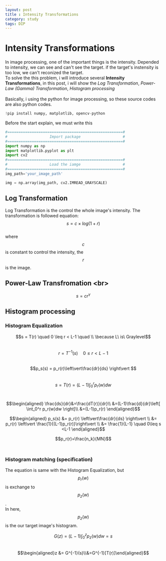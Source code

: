 ```yaml
---
layout: post
title : Intensity Transformations
category: study
tags: DIP
---
```

# Intensity Transformations
In image processing, one of the important things is the intensity. Depended to intensity, we can see and can't see the target. if the target's instensity is too low, we can't reconized the target.<br/>
To solve the this problem, i will introduce several **Intensity Transformations**, in this post, i will show the *Log Transformation*, *Power-Law (Gamma) Transformation*, *Histogram processing* <br/> <br/>
Basically, i using the python for image processing, so these source codes are also python codes.<br/>
```python
!pip install numpy, matplotlib, opencv-python
```
Before the start explain, we must write this
```python
#====================================================#
#                   Import package                   #
#====================================================#
import numpy as np
import matplotlib.pyplot as plt
import cv2
#====================================================#
#                   Load the iamge                   #
#====================================================#
img_path='your_image_path'

img = np.array(img_path, cv2.IMREAD_GRAYSCALE)
```
## Log Transformation

Log Transformation is the control the whole image's intensity. The transformation is followed equation:<br/>
$$s=c \times log(1+r)$$<br/>
where $$c$$ is constant to control the intensity, the $$r$$ is the image.


## Power-Law Transfromation <br\>

$$s=cr^{\gamma}$$


## Histogram processing

### Histogram Equalization
$$s = T(r) \quad 0 \leq r < L-1 \quad \\ \because L\ is\  Graylevel$$<br/>
$$r = T^{-1}(s) \quad 0\leq r < L-1$$<br/>
$$p_s(s) = p_r(r)\left\vert\frac{dr}{ds} \right\vert $$<br/>
$$s=T(r)=(L-1)\int_0^{r}p_r(w)dw$$<br/>

$$\begin{aligned}
\frac{ds}{dr}&=\frac{dT(r)}{dr}\\
&=(L-1)\frac{d}{dr}\left[ \int_0^r p_r(w)dw \right]\\
&=(L-1)p_r(r)
\end{aligned}$$

$$\begin{aligned}
p_s(s) &= p_r(r) \left\vert\frac{dr}{ds} \right\vert \\
&= p_r(r) \left\vert \frac{1}{(L-1)p_r(r)}\right\vert \\
&= \frac{1}{L-1} \quad 0\leq s <L-1
\end{aligned}$$

$$p_r(r)=\frac{n_k}{MN}$$<br/>

### Histogram matching (specification)
The equation is same with the Histogram Equalization, but $$p_r(w)$$ is exchange to $$p_z(w)$$.<br/>In here, $$p_z(w)$$ is the our target image's histogram.

$$G(z)=(L-1)\int^z_0p_z(w)dw = s$$<br/>
$$\begin{aligned}z &= G^{-1}(s)\\&=G^{-1}[T(r)]\end{aligned}$$
